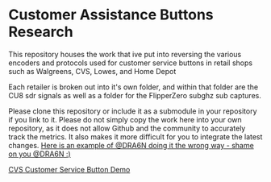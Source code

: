 # Customer Assistance Buttons Research

This repository houses the work that ive put into reversing the various encoders and protocols used for customer service buttons in retail shops such as Walgreens, CVS, Lowes, and Home Depot

Each retailer is broken out into it's own folder, and within that folder are the CU8 sdr signals as well as a folder for the FlipperZero subghz sub captures.

Please clone this repository or include it as a submodule in your repository if you link to it. Please do not simply copy the work here into your own repository, as it does not allow Github and the community to accurately track the metrics. It also makes it more difficult for you to integrate the latest changes. <a href="https://github.com/DRA6N/SubGhz_Cust_Serv">Here is an example of @DRA6N doing it the wrong way - shame on you @DRA6N :)</a>


<a href="https://raw.githubusercontent.com/jimilinuxguy/customer-assistance-buttons-sdr/main/cvs/cvs.mp4" title="CVS Customer Service Button">CVS Customer Service Button Demo</a>

